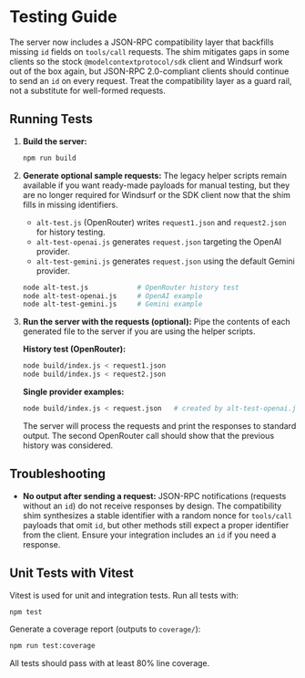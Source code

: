 # Testing Guide

The server now includes a JSON-RPC compatibility layer that backfills missing `id` fields on `tools/call` requests. The shim mitigates gaps in some clients so the stock `@modelcontextprotocol/sdk` client and Windsurf work out of the box again, but JSON-RPC 2.0-compliant clients should continue to send an `id` on every request. Treat the compatibility layer as a guard rail, not a substitute for well-formed requests.

## Running Tests

1.  **Build the server:**
    ```bash
    npm run build
    ```
2.  **Generate optional sample requests:**
    The legacy helper scripts remain available if you want ready-made payloads for manual testing, but they are no longer required for Windsurf or the SDK client now that the shim fills in missing identifiers.
    - `alt-test.js` (OpenRouter) writes `request1.json` and `request2.json` for history testing.
    - `alt-test-openai.js` generates `request.json` targeting the OpenAI provider.
    - `alt-test-gemini.js` generates `request.json` using the default Gemini provider.
    ```bash
    node alt-test.js            # OpenRouter history test
    node alt-test-openai.js     # OpenAI example
    node alt-test-gemini.js     # Gemini example
    ```
3.  **Run the server with the requests (optional):**
    Pipe the contents of each generated file to the server if you are using the helper scripts.

    **History test (OpenRouter):**
    ```bash
    node build/index.js < request1.json
    node build/index.js < request2.json
    ```
    **Single provider examples:**
    ```bash
    node build/index.js < request.json   # created by alt-test-openai.js or alt-test-gemini.js
    ```
    The server will process the requests and print the responses to standard output. The second OpenRouter call should show that the previous history was considered.

## Troubleshooting

- **No output after sending a request:** JSON-RPC notifications (requests without an `id`) do not receive responses by design. The compatibility shim synthesizes a stable identifier with a random nonce for `tools/call` payloads that omit `id`, but other methods still expect a proper identifier from the client. Ensure your integration includes an `id` if you need a response.

## Unit Tests with Vitest

Vitest is used for unit and integration tests. Run all tests with:
```bash
npm test
```
Generate a coverage report (outputs to `coverage/`):
```bash
npm run test:coverage
```
All tests should pass with at least 80% line coverage.
